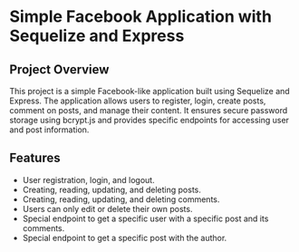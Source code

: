 # Simple Facebook Application with Sequelize and Express


## Project Overview

This project is a simple Facebook-like application built using Sequelize and Express. The application allows users to register, login, create posts, comment on posts, and manage their content. It ensures secure password storage using bcrypt.js and provides specific endpoints for accessing user and post information.

## Features

- User registration, login, and logout.
- Creating, reading, updating, and deleting posts.
- Creating, reading, updating, and deleting comments.
- Users can only edit or delete their own posts.
- Special endpoint to get a specific user with a specific post and its comments.
- Special endpoint to get a specific post with the author.
